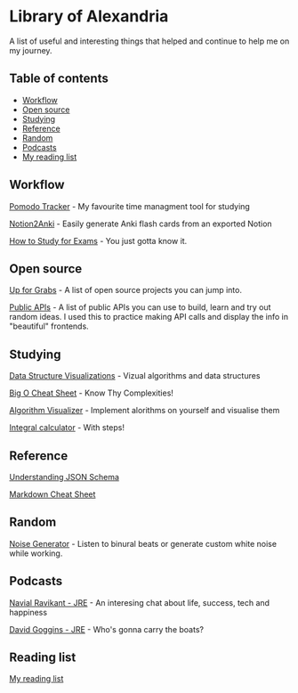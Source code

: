 # Library of Alexandria

A list of useful and interesting things that helped and continue to help me on my journey.

## Table of contents

- [Workflow](#workflow)
- [Open source](#open-source)
- [Studying](#studying)
- [Reference](#reference)
- [Random](#random)
- [Podcasts](#podcasts)
- [My reading list](#reading-list)

## Workflow

[Pomodo Tracker](https://pomodoro-tracker.com/) - My favourite time managment tool for studying

[Notion2Anki](https://github.com/alemayhu/notion2anki) - Easily generate Anki flash cards from an exported Notion

[How to Study for Exams](https://www.youtube.com/watch?v=Z-zNHHpXoMM) - You just gotta know it.

## Open source

[Up for Grabs](https://up-for-grabs.net/#/filters?tags=python) - A list of open source projects you can jump into.

[Public APIs](https://github.com/public-apis/public-apis) - A list of public APIs you can use to build, learn and try out random ideas. I used this to practice making API calls and display the info in "beautiful" frontends.

## Studying

[Data Structure Visualizations](https://www.cs.usfca.edu/~galles/visualization/Algorithms.html) - Vizual algorithms and data structures

[Big O Cheat Sheet](https://www.bigocheatsheet.com/) - Know Thy Complexities!

[Algorithm Visualizer](https://algorithm-visualizer.org/) - Implement alorithms on yourself and visualise them

[Integral calculator](https://www.integral-calculator.com/) - With steps!

## Reference

[Understanding JSON Schema](https://json-schema.org/understanding-json-schema/index.html)

[Markdown Cheat Sheet](https://www.markdownguide.org/cheat-sheet/)

## Random

[Noise Generator](https://mynoise.net/) - Listen to binural beats or generate custom white noise while working.

## Podcasts

[Navial Ravikant - JRE](https://www.youtube.com/watch?v=3qHkcs3kG44) - An interesing chat about life, success, tech and happiness

[David Goggins - JRE](https://www.youtube.com/watch?v=5tSTk1083VY) - Who's gonna carry the boats?

## Reading list

[My reading list](https://www.notion.so/Reading-list-fc18fc087bc94e3d9de112af0797dab5)

